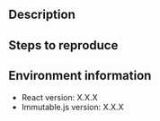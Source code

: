 ## Description

<!-- Describe the bug in detail -->

## Steps to reproduce

<!-- Provide exact steps to reproduce the bug -->

## Environment information

- React version: X.X.X
- Immutable.js version: X.X.X
